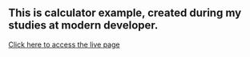 ## This is calculator example, created during my studies at modern developer.

[Click here to access the live page](http://jumaxbrian.github.io/moderndeveloper-calculator/)